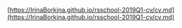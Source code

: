 [https://IrinaBorkina.github.io/rsschool-2019Q1-cv/cv.md](https://IrinaBorkina.github.io/rsschool-2019Q1-cv/cv.md)